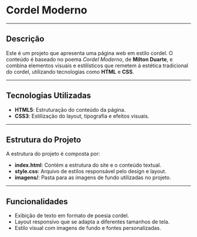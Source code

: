 # Cordel Moderno

---

## Descrição

Este é um projeto que apresenta uma página web em estilo cordel. O conteúdo é baseado no poema *Cordel Moderno*, de **Milton Duarte**, e combina elementos visuais e estilísticos que remetem à estética tradicional do cordel, utilizando tecnologias como **HTML** e **CSS**.

---

## Tecnologias Utilizadas

- **HTML5**: Estruturação do conteúdo da página.
- **CSS3**: Estilização do layout, tipografia e efeitos visuais.

---

## Estrutura do Projeto

A estrutura do projeto é composta por:

- **index.html**: Contém a estrutura do site e o conteúdo textual.
- **style.css**: Arquivo de estilos responsável pelo design e layout.
- **imagens/**: Pasta para as imagens de fundo utilizadas no projeto.

---

## Funcionalidades

- Exibição de texto em formato de poesia cordel.
- Layout responsivo que se adapta a diferentes tamanhos de tela.
- Estilo visual com imagens de fundo e fontes personalizadas.

